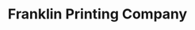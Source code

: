 ---
title: "Franklin Printing Company"
url: /zanesville/franklin-printing-company/
shop: office supplies
---